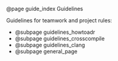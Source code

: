 @page guide_index Guidelines

Guidelines for teamwork and project rules:

* @subpage guidelines_howtoadr
* @subpage guidelines_crosscompile
* @subpage guidelines_clang
* @subpage general_page
